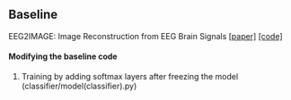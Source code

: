 ## Baseline 
EEG2IMAGE: Image Reconstruction from EEG Brain Signals [[paper]](https://arxiv.org/abs/2302.10121) [[code]](https://github.com/prajwalsingh/EEG2Image)

#### Modifying the baseline code
1. Training by adding softmax layers after freezing the model (classifier/model(classifier).py)
